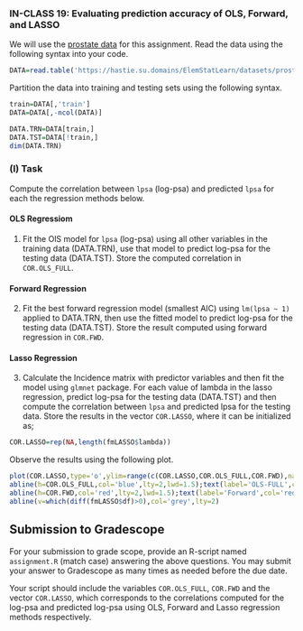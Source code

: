 
### IN-CLASS 19: Evaluating prediction accuracy of OLS, Forward, and LASSO

We will use the [prostate data](https://github.com/gdlc/STAT_COMP/blob/master/DATA/prostate.csv) for this assignment. Read the data using the following syntax into your code. 

```r
DATA=read.table('https://hastie.su.domains/ElemStatLearn/datasets/prostate.data',header=TRUE)
```

Partition the data into training and testing sets using the following syntax.

```r
train=DATA[,'train']
DATA=DATA[,-ncol(DATA)]

DATA.TRN=DATA[train,]
DATA.TST=DATA[!train,]
dim(DATA.TRN)
```
### (I) Task

Compute the correlation between `lpsa` (log-psa) and predicted `lpsa` for each the regression methods below.

#### OLS Regressiom

1) Fit the OlS model for `lpsa` (log-psa) using all other variables in the training data (DATA.TRN), use that model to predict log-psa for the testing data (DATA.TST). Store the computed correlation in `COR.OLS_FULL`.

#### Forward Regression

2) Fit the best forward regression model (smallest AIC) using `lm(lpsa ~ 1)` applied to DATA.TRN, then use the fitted model to predict log-psa for the testing data (DATA.TST). Store the result computed using forward regression in `COR.FWD`.

#### Lasso Regression

3) Calculate the Incidence matrix with predictor variables and then fit the model using `glmnet` package. For each value of lambda in the lasso regression, predict log-psa for the testing data (DATA.TST) and then compute the correlation between `lpsa` and predicted lpsa for the testing data. Store the results in the vector `COR.LASSO`, where it can be initialized as;

```r
COR.LASSO=rep(NA,length(fmLASSO$lambda))
```

Observe the results using the following plot.

```r
plot(COR.LASSO,type='o',ylim=range(c(COR.LASSO,COR.OLS_FULL,COR.FWD),na.rm=TRUE)*c(.98,1.02))
abline(h=COR.OLS_FULL,col='blue',lty=2,lwd=1.5);text(label='OLS-FULL',col='blue',x=20,y=COR.OLS_FULL+.01)
abline(h=COR.FWD,col='red',lty=2,lwd=1.5);text(label='Forward',col='red',x=60,y=COR.FWD+.01)
abline(v=which(diff(fmLASSO$df)>0),col='grey',lty=2)
```

## Submission to Gradescope

For your submission to grade scope, provide an R-script named `assignment.R` (match case) answering the above questions. You may submit your answer to Gradescope as many times as needed before the due date.

Your script should include the variables `COR.OLS_FULL`, `COR.FWD` and the vector `COR.LASSO`, which corresponds to the correlations computed for the log-psa and predicted log-psa using OLS, Forward and Lasso regression methods respectively.
